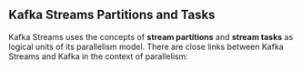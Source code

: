 ## Kafka Streams Partitions and Tasks
Kafka Streams uses the concepts of  **stream partitions**  and  **stream tasks**  as logical units of its parallelism model. There are close links between Kafka Streams and Kafka in the context of parallelism:
<!--stackedit_data:
eyJoaXN0b3J5IjpbLTE4MDUyMTQ2LC0yMDg4NzQ2NjEyLDIwNT
Y3MDYxMDUsMTk2NjgxMzU3OCwtNjA5MDc0MjU4LDc5Nzg4ODUx
NSw5Mzk0OTE1OTMsLTYyOTYwODIxNSwxNzEzNzE0MDQ0LDE2Nz
EwMDEzNDIsMTMxOTkzMjUwNSwxMTk2MjgzMzE2LDE2Nzg1ODUx
OTUsLTUwMTAxMzI2MSwyMDM2NzcyNDQzLC05NTAwMjUwMTIsLT
UwNDI3MzQ3MCwtMTE2MTc0MDU3NSwtMjE0NjUxMDAwMywyMDgy
NjAxNjE2XX0=
-->